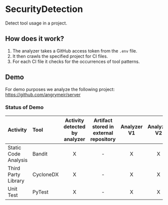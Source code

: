 # SecurityDetection
Detect tool usage in a project.

## How does it work?
1. The analyzer takes a GitHub access token from the `.env` file.
2. It then crawls the specified project for CI files.
3. For each CI file it checks for the occurrences of tool patterns.

## Demo
For demo purposes we analyze the following project: https://github.com/angrymeir/server

### Status of Demo
| Activity | Tool | Activity detected by analyzer | Artifact stored in external repository | Analyzer V1 | Analyzer V2  | Support | Prec/Rec/F1 |
|:---------|:------|:----------------------------:|:--------------------------------------:|:-----------------------------:|:--------------------:|:----:|:----:|
| Static Code Analysis | Bandit | X | - | X | X | 2360 | 1.0/0.99/0.99 |
| Third Party Library | CycloneDX | X | - | X | X | 424 | 0.94/1.0/0.97 |
| Unit Test | PyTest | X | - | X | X | 16 | 1.0/1.0/1.0 |
